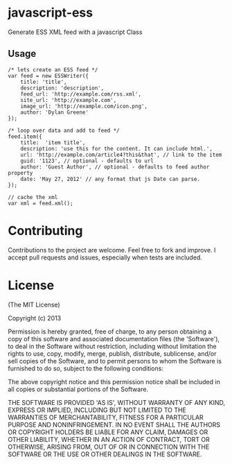 javascript-ess
=====================

Generate ESS XML feed with a javascript Class

## Usage

	/* lets create an ESS feed */
	var feed = new ESSWriter({
        title: 'title',
        description: 'description',
        feed_url: 'http://example.com/rss.xml',
        site_url: 'http://example.com',
        image_url: 'http://example.com/icon.png',
        author: 'Dylan Greene'
    });

	/* loop over data and add to feed */
	feed.item({
	    title:  'item title',
		description: 'use this for the content. It can include html.',
		url: 'http://example.com/article4?this&that', // link to the item
		guid: '1123', // optional - defaults to url
		author: 'Guest Author', // optional - defaults to feed author property
		date: 'May 27, 2012' // any format that js Date can parse.
	});
	
	// cache the xml
	var xml = feed.xml();
	



# Contributing

Contributions to the project are welcome. Feel free to fork and improve. I accept pull requests and issues,
especially when tests are included.

# License

(The MIT License)

Copyright (c) 2013

Permission is hereby granted, free of charge, to any person obtaining
a copy of this software and associated documentation files (the
'Software'), to deal in the Software without restriction, including
without limitation the rights to use, copy, modify, merge, publish,
distribute, sublicense, and/or sell copies of the Software, and to
permit persons to whom the Software is furnished to do so, subject to
the following conditions:

The above copyright notice and this permission notice shall be
included in all copies or substantial portions of the Software.

THE SOFTWARE IS PROVIDED 'AS IS', WITHOUT WARRANTY OF ANY KIND,
EXPRESS OR IMPLIED, INCLUDING BUT NOT LIMITED TO THE WARRANTIES OF
MERCHANTABILITY, FITNESS FOR A PARTICULAR PURPOSE AND NONINFRINGEMENT.
IN NO EVENT SHALL THE AUTHORS OR COPYRIGHT HOLDERS BE LIABLE FOR ANY
CLAIM, DAMAGES OR OTHER LIABILITY, WHETHER IN AN ACTION OF CONTRACT,
TORT OR OTHERWISE, ARISING FROM, OUT OF OR IN CONNECTION WITH THE
SOFTWARE OR THE USE OR OTHER DEALINGS IN THE SOFTWARE.